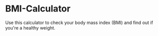 # BMI-Calculator
Use this calculator to check your body mass index (BMI) and find out if you're a healthy weight.
